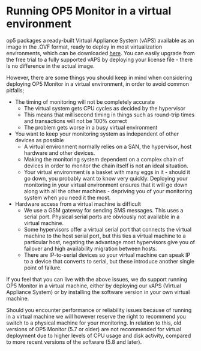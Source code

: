 # Running OP5 Monitor in a virtual environment

op5 packages a ready-built Virtual Appliance System (vAPS) available as an image in the .OVF format, ready to deploy in most virtualization environments, which can be downloaded [here](https://www.op5.com/download/). You can easily upgrade from the free trial to a fully supported vAPS by deploying your license file - there is no difference in the actual image.

However, there are some things you should keep in mind when considering deploying OP5 Monitor in a virtual environment, in order to avoid common pitfalls;

- The timing of monitoring will not be completely accurate
  - The virtual system gets CPU cycles as decided by the hypervisor
  - This means that millisecond timing in things such as round-trip times and transactions will not be 100% correct
  - The problem gets worse in a busy virtual environment
- You want to keep your monitoring system as independent of other devices as possible
  - A virtual environment normally relies on a SAN, the hypervisor, host hardware and other devices.
  - Making the monitoring system dependent on a complex chain of devices in order to monitor the chain itself is not an ideal situation.
  - Your virtual environment is a basket with many eggs in it - should it go down, you probably want to know very quickly. Deploying your monitoring in your virtual environment ensures that it will go down along with all the other machines - depriving you of your monitoring system when you need it the most.
- Hardware access from a virtual machine is difficult
  - We use a GSM gateway for sending SMS messages. This uses a serial port. Physical serial ports are obviously not available in a virtual machine.
  - Some hypervisors offer a virtual serial port that connects the virtual machine to the host serial port, but this ties a virtual machine to a particular host, negating the advantage most hypervisors give you of failover and high availability migration between hosts.
  - There are IP-to-serial devices so your virtual machine can speak IP to a device that converts to serial, but these introduce another single point of failure.

If you feel that you can live with the above issues, we do support running OP5 Monitor in a virtual machine, either by deploying our vAPS (Virtual Appliance System) or by installing the software version in your own virtual machine.

Should you encounter performance or reliability issues because of running in a virtual machine we will however reserve the right to recommend you switch to a physical machine for your monitoring. In relation to this, old versions of OP5 Monitor (5.7 or older) are not recommended for virtual deployment due to higher levels of CPU usage and disk activity, compared to more recent versions of the software (5.8 and later).
